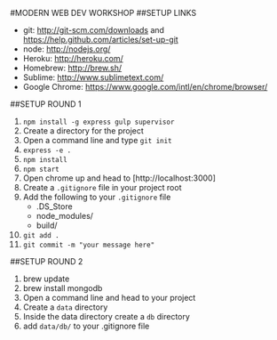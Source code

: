 #MODERN WEB DEV WORKSHOP
##SETUP LINKS
* git: http://git-scm.com/downloads and https://help.github.com/articles/set-up-git
* node: http://nodejs.org/
* Heroku: http://heroku.com/
* Homebrew: http://brew.sh/
* Sublime: http://www.sublimetext.com/
* Google Chrome: https://www.google.com/intl/en/chrome/browser/

##SETUP ROUND 1
1. `npm install -g express gulp supervisor`
2. Create a directory for the project
3. Open a command line and type `git init`
4. `express -e .`
5. `npm install`
6. `npm start`
7. Open chrome up and head to [http://localhost:3000]
8. Create a `.gitignore` file in your project root
9. Add the following to your `.gitignore` file
	* .DS_Store
	* node_modules/
	* build/
10. `git add .`
11. `git commit -m "your message here"`

##SETUP ROUND 2
1. brew update
2. brew install mongodb
3. Open a command line and head to your project
4. Create a `data` directory
5. Inside the data directory create a `db` directory
6. add `data/db/` to your .gitignore file